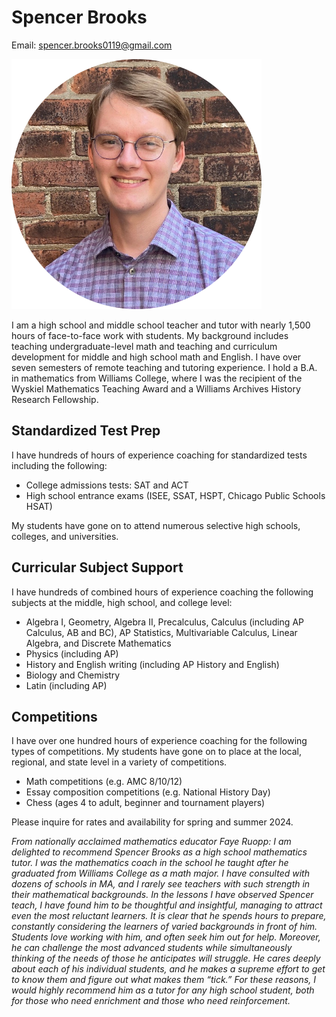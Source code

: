 # Spencer Brooks

Email: [spencer.brooks0119@gmail.com](mailto:spencer.brooks0119@gmail.com)

![Spencer Brooks](./assets/img/spencer_brooks_portrait.png)

I am a high school and middle school teacher and tutor with nearly 1,500 hours of face-to-face work with students. My background includes teaching undergraduate-level math and teaching and curriculum development for middle and high school math and English. I have over seven semesters of remote teaching and tutoring experience. I hold a B.A. in mathematics from Williams College, where I was the recipient of the Wyskiel Mathematics Teaching Award and a Williams Archives History Research Fellowship.

## Standardized Test Prep
I have hundreds of hours of experience coaching for standardized tests including the following:
- College admissions tests: SAT and ACT
- High school entrance exams (ISEE, SSAT, HSPT, Chicago Public Schools HSAT)

My students have gone on to attend numerous selective high schools, colleges, and universities.

## Curricular Subject Support
I have hundreds of combined hours of experience coaching the following subjects at the middle, high school, and college level:
- Algebra I, Geometry, Algebra II, Precalculus, Calculus (including AP Calculus, AB and BC), AP Statistics, Multivariable Calculus, Linear Algebra, and Discrete Mathematics
- Physics (including AP)
- History and English writing (including AP History and English)
- Biology and Chemistry
- Latin (including AP)

## Competitions
I have over one hundred hours of experience coaching for the following types of competitions. My students have gone on to place at the local, regional, and state level in a variety of competitions.
- Math competitions (e.g. AMC 8/10/12)
- Essay composition competitions (e.g. National History Day)
- Chess (ages 4 to adult, beginner and tournament players)

Please inquire for rates and availability for spring and summer 2024.

_From nationally acclaimed mathematics educator Faye Ruopp: I am delighted to recommend Spencer Brooks as a high school mathematics tutor.  I was the mathematics coach in the school he taught after he graduated from Williams College as a math major. I have consulted with dozens of schools in MA, and I rarely see teachers with such strength in their mathematical backgrounds. In the lessons I have observed Spencer teach, I have found him to be thoughtful and insightful, managing to attract even the most reluctant learners.  It is clear that he spends hours to prepare, constantly considering the learners of varied backgrounds in front of him. Students love working with him, and often seek him out for help. Moreover, he can challenge the most advanced students while simultaneously thinking of the needs of those he anticipates will struggle. He cares deeply about each of his individual students, and he makes a supreme effort to get to know them and figure out what makes them “tick.”  For these reasons, I would highly recommend him as a tutor for any high school student, both for those who need enrichment and those who need reinforcement._
